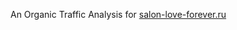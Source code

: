 <p>An Organic Traffic Analysis for <a href="https://www.salon-love-forever.ru/">salon-love-forever.ru</a></p>
